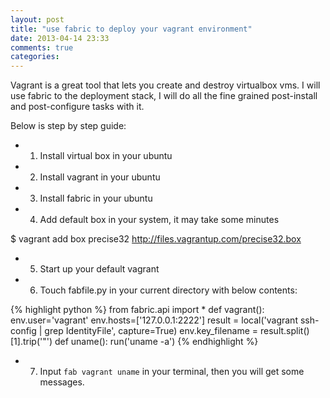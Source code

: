 ```yaml
---
layout: post
title: "use fabric to deploy your vagrant environment"
date: 2013-04-14 23:33
comments: true
categories: 
---
```


Vagrant is a great tool that lets you create and destroy virtualbox vms.
I will use fabric to the deployment stack, I will do all the fine grained 
post-install and post-configure tasks with it.

Below is step by step guide:

* 1. Install virtual box in your ubuntu

* 2. Install vagrant in your ubuntu

* 3. Install fabric in your ubuntu

* 4. Add default box in your system, it may take some minutes

$ vagrant add box precise32 http://files.vagrantup.com/precise32.box

* 5. Start up your default vagrant

* 6. Touch fabfile.py in your current directory with below contents:

{% highlight python %}
from fabric.api import *
def vagrant():
    env.user='vagrant'
    env.hosts=['127.0.0.1:2222']
    result = local('vagrant ssh-config | grep IdentityFile', capture=True)
    env.key_filename = result.split()[1].trip('\"')
def uname():
    run('uname -a')
{% endhighlight %}

* 7. Input ```fab vagrant uname``` in  your terminal, then you will get some messages.
